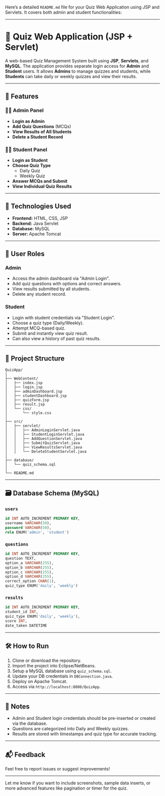 Here’s a detailed `README.md` file for your Quiz Web Application using JSP and Servlets. It covers both admin and student functionalities:

---

# 🧠 Quiz Web Application (JSP + Servlet)

A web-based Quiz Management System built using **JSP**, **Servlets**, and **MySQL**. The application provides separate login access for **Admin** and **Student** users. It allows **Admins** to manage quizzes and students, while **Students** can take daily or weekly quizzes and view their results.

---

## 🚀 Features

### 👨‍🏫 Admin Panel
- **Login as Admin**
- **Add Quiz Questions** (MCQs)
- **View Results of All Students**
- **Delete a Student Record**

### 👨‍🎓 Student Panel
- **Login as Student**
- **Choose Quiz Type**
  - Daily Quiz
  - Weekly Quiz
- **Answer MCQs and Submit**
- **View Individual Quiz Results**

---

## 🔧 Technologies Used
- **Frontend:** HTML, CSS, JSP
- **Backend:** Java Servlet
- **Database:** MySQL
- **Server:** Apache Tomcat

---

## 🔐 User Roles

### Admin
- Access the admin dashboard via "Admin Login".
- Add quiz questions with options and correct answers.
- View results submitted by all students.
- Delete any student record.

### Student
- Login with student credentials via "Student Login".
- Choose a quiz type (Daily/Weekly).
- Attempt MCQ-based quiz.
- Submit and instantly view quiz result.
- Can also view a history of past quiz results.

---

## 📁 Project Structure

```
QuizApp/
│
├── WebContent/
│   ├── index.jsp
│   ├── login.jsp
│   ├── adminDashboard.jsp
│   ├── studentDashboard.jsp
│   ├── quizForm.jsp
│   ├── result.jsp
│   └── css/
│       └── style.css
│
├── src/
│   ├── servlet/
│   │   ├── AdminLoginServlet.java
│   │   ├── StudentLoginServlet.java
│   │   ├── AddQuestionServlet.java
│   │   ├── SubmitQuizServlet.java
│   │   ├── ViewResultsServlet.java
│   │   └── DeleteStudentServlet.java
│
├── database/
│   └── quiz_schema.sql
│
└── README.md
```

---

## 🗃️ Database Schema (MySQL)

### `users`
```sql
id INT AUTO_INCREMENT PRIMARY KEY,
username VARCHAR(50),
password VARCHAR(50),
role ENUM('admin', 'student')
```

### `questions`
```sql
id INT AUTO_INCREMENT PRIMARY KEY,
question TEXT,
option_a VARCHAR(255),
option_b VARCHAR(255),
option_c VARCHAR(255),
option_d VARCHAR(255),
correct_option CHAR(1),
quiz_type ENUM('daily', 'weekly')
```

### `results`
```sql
id INT AUTO_INCREMENT PRIMARY KEY,
student_id INT,
quiz_type ENUM('daily', 'weekly'),
score INT,
date_taken DATETIME
```

---

## 🛠️ How to Run

1. Clone or download the repository.
2. Import the project into Eclipse/NetBeans.
3. Setup a MySQL database using `quiz_schema.sql`.
4. Update your DB credentials in `DBConnection.java`.
5. Deploy on Apache Tomcat.
6. Access via `http://localhost:8080/QuizApp`.

---

## 📝 Notes
- Admin and Student login credentials should be pre-inserted or created via the database.
- Questions are categorized into Daily and Weekly quizzes.
- Results are stored with timestamps and quiz type for accurate tracking.

---

## 📬 Feedback

Feel free to report issues or suggest improvements!

---

Let me know if you want to include screenshots, sample data inserts, or more advanced features like pagination or timer for the quiz.
